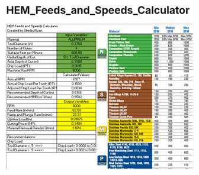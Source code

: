# HEM_Feeds_and_Speeds_Calculator
![Overview](https://github.com/endlesstankzone/HEM_Feeds_and_Speeds_Calculator/blob/master/Pictures/Overview.PNG)
